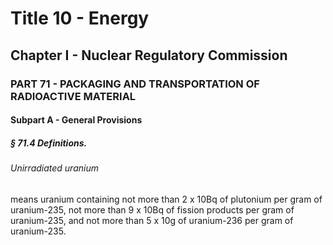 
# Title 10 - Energy
## Chapter I - Nuclear Regulatory Commission
### PART 71 - PACKAGING AND TRANSPORTATION OF RADIOACTIVE MATERIAL
#### Subpart A - General Provisions
##### § 71.4 Definitions.
###### Unirradiated uranium

means uranium containing not more than 2 x 10Bq of plutonium per gram of uranium-235, not more than 9 x 10Bq of fission products per gram of uranium-235, and not more than 5 x 10g of uranium-236 per gram of uranium-235.

